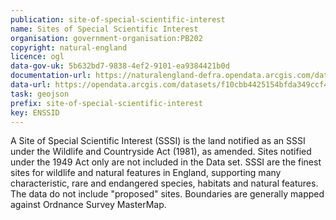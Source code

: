 ```yaml
---
publication: site-of-special-scientific-interest
name: Sites of Special Scientific Interest
organisation: government-organisation:PB202
copyright: natural-england
licence: ogl
data-gov-uk: 5b632bd7-9838-4ef2-9101-ea9384421b0d
documentation-url: https://naturalengland-defra.opendata.arcgis.com/datasets/sites-of-special-scientific-interest-england
data-url: https://opendata.arcgis.com/datasets/f10cbb4425154bfda349ccf493487a80_0.geojson
task: geojson
prefix: site-of-special-scientific-interest
key: ENSSID
---
```


A Site of Special Scientific Interest (SSSI) is the land notified as an SSSI under the Wildlife and Countryside Act (1981), as amended. Sites notified under the 1949 Act only are not included in the Data set. SSSI are the finest sites for wildlife and natural features in England, supporting many characteristic, rare and endangered species, habitats and natural features. The data do not include "proposed" sites. Boundaries are generally mapped against Ordnance Survey MasterMap.  
